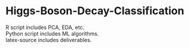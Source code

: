 # Higgs-Boson-Decay-Classification

 R script includes PCA, EDA, etc. <br />
 Python script includes ML algorithms.<br />
 latex-source includes deliverables.
